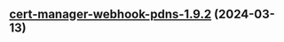 

## [cert-manager-webhook-pdns-1.9.2](https://github.com/cyr-ius/truenas-charts/compare/cert-manager-webhook-pdns-1.9.1...cert-manager-webhook-pdns-1.9.2) (2024-03-13)

